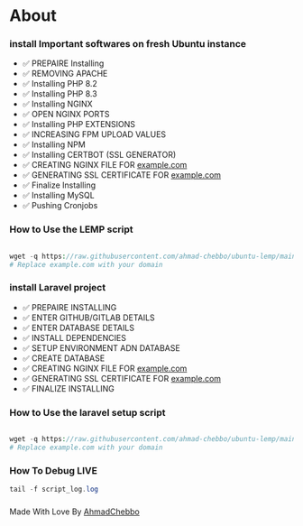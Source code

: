 # About

### install Important softwares on fresh Ubuntu instance

- ✅  PREPAIRE Installing
- ✅  REMOVING APACHE
- ✅  Installing PHP 8.2
- ✅  Installing PHP 8.3
- ✅  Installing NGINX
- ✅  OPEN NGINX PORTS
- ✅  Installing PHP EXTENSIONS
- ✅  INCREASING FPM UPLOAD VALUES
- ✅  Installing NPM
- ✅  Installing CERTBOT (SSL GENERATOR)
- ✅  CREATING NGINX FILE FOR [example.com](http://example.com/)
- ✅  GENERATING SSL CERTIFICATE FOR [example.com](http://example.com/)
- ✅  Finalize Installing
- ✅  Installing MySQL
- ✅  Pushing Cronjobs

### How to Use the LEMP script

```php

wget -q https://raw.githubusercontent.com/ahmad-chebbo/ubuntu-lemp/main/script.sh -O script.sh ; sudo chmod +x script.sh ; ./script.sh -d example.com
# Replace example.com with your domain
```

### install Laravel project

- ✅  PREPAIRE INSTALLING
- ✅  ENTER GITHUB/GITLAB DETAILS
- ✅  ENTER DATABASE DETAILS 
- ✅  INSTALL DEPENDENCIES
- ✅  SETUP ENVIRONMENT ADN DATABASE
- ✅  CREATE DATABASE
- ✅  CREATING NGINX FILE FOR [example.com](http://example.com/)
- ✅  GENERATING SSL CERTIFICATE FOR [example.com](http://example.com/)
- ✅  FINALIZE INSTALLING

### How to Use the laravel setup script

```php

wget -q https://raw.githubusercontent.com/ahmad-chebbo/ubuntu-lemp/main/laravel_setup.sh -O script.sh ; sudo chmod +x laravel_setup.sh ; ./laravel_setup.sh -d example.com
# Replace example.com with your domain
```

### How To Debug LIVE

```php
tail -f script_log.log
```

### 
Made With Love By [AhmadChebbo](https://dotzonegrp.com/)
